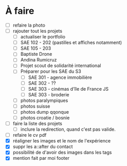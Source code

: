 # À faire

- [ ] refaire la photo
- [ ] rajouter tout les projets
    - [ ] actualiser le portfolio
    - [ ] SAE 102 - 202 (pastilles et affiches notamment)
    - [ ] SAE 105 - 203
    - [ ] Baptiste Drone
    - [ ] Andina Rumicruz 
    - [ ] Projet scout de solidarité international
    - [ ] Préparer pour les SAE du S3
        - [ ] SAE 301 - agence immobilière
        - [ ] SAE 302 - ??
        - [ ] SAE 303 - cinémas d'île de France JS
        - [ ] SAE 303 - broderie
    - [ ] photos paralympiques
    - [ ] photos suisse
    - [ ] photos dump qqonque
    - [ ] photos croatie / bosnie
- [ ] faire la liste des projets
    - [ ] inclure la redirection, quand c'est pas valide.
- [ ] refaire le cv pdf
- [x] réaligner les images et le nom de l'expérience
- [x] suppr les a::after du contact
- [x] possibilité de d'avoir des images dans les tags
- [x] mention fait par moi footer